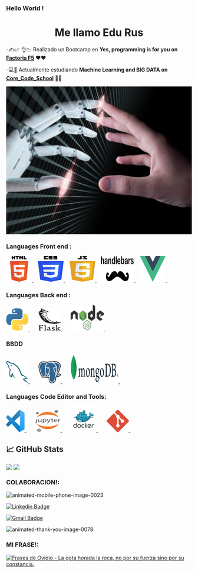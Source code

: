 ### Hello World !
<h1 align="center"> Me llamo Edu Rus</h1>


-✍📈 👌📉 Realizado un Bootcamp en **Yes, programming is for you on [Factoria F5](https://www.rompemosloscodigos.org/)** ❤❤

-💻📙 Actualmente estudiando **Machine Learning and BIG DATA on [Core_Code_School](https://www.corecode.school/)** 🧡🧡
<div style="width: 100%; display: flex; justify-content: space-around; margin-bottom: 20px">
  <img title="data" style="object-fit: cover; width: 100%; height: 400px" src="./img/maquina_humana.jpg"> 
</div>


### Languages Front end :
<p align="left">
</a> <a href="https://https://developer.mozilla.org/es/docs/Glossary/HTML5" target="_blank"> <img src="./img/HTML5.svg"  width="70" height="70"/> </a>&nbsp;&nbsp;
</a> <a href="https://developer.mozilla.org/es/docs/Web/CSS" target="_blank"> <img src="./img/CSS3.svg"  width="70" height="70"/> </a>&nbsp;&nbsp;
</a> <a href="https://developer.mozilla.org/en-US/docs/Web/JavaScript" target="_blank"> <img src="./img/javascript.svg"  width="70" height="70"/> </a>&nbsp;&nbsp;
</a> <a href="https://handlebarsjs.com/" target="_blank"> <img src="./img/Handlebars.svg" width="90" height="70"/> </a>&nbsp;&nbsp;
</a> <a href="https://vuejs.org/" target="_blank"> <img src="./img/vue.svg"  width="70" height="70"/> </a>&nbsp;&nbsp;
</p>

### Languages Back end :
<p align="left">
</a> <a href="https://www.python.org/" target="_blank"> <img src="./img/python.svg"  width="60" height="60"/> </a>&nbsp;&nbsp;&nbsp;&nbsp;&nbsp;
</a> <a href="https://flask.palletsprojects.com/en/2.0.x/" target="_blank"> <img src="./img/flask.svg"  width="60" height="60"/> </a>&nbsp;&nbsp;&nbsp;&nbsp;&nbsp;
</a> <a href="https://nodejs.org/es/" target="_blank"> <img src="./img/Node.js.svg"  width="90" height="70"/> </a>&nbsp;&nbsp;&nbsp;
</p>

### BBDD
<p align="left">
 </a> <a href="https://www.mysql.com/" target="_blank"> <img src="./img/mysql.svg"  width="60" height="60"/> </a>&nbsp;&nbsp;&nbsp;&nbsp;&nbsp;
</a> <a href="https://jupyter.org/" target="_blank"> <img src="./img/postgresql.svg"  width="60" height="60"/> </a>&nbsp;&nbsp;&nbsp;&nbsp;&nbsp;
</a> <a href="https://www.docker.com/" target="_blank"> <img src="./img/MongoDB_Logo.svg"  width="130" height="80"/> </a>&nbsp;&nbsp;&nbsp;&nbsp;&nbsp;
</p>
 

### Languages  Code Editor and Tools:
<p align="left">
</a> <a href="https://code.visualstudio.com/" target="_blank"> <img src="./img/vsc.svg"  width="50" height="60"/> </a>&nbsp;&nbsp;&nbsp;&nbsp;&nbsp;
</a> <a href="https://jupyter.org/" target="_blank"> <img src="./img/Jupyter.svg"  width="70" height="60"/> </a>&nbsp;&nbsp;&nbsp;&nbsp;&nbsp;
</a> <a href="https://www.docker.com/" target="_blank"> <img src="./img/Docker_logo.svg"  width="70" height="70"/> </a>&nbsp;&nbsp;&nbsp;&nbsp;&nbsp;
</a> <a href="https://git-scm.com/doc" target="_blank"> <img src="./img/git-icon.svg"  width="60" height="60"/> </a>&nbsp;&nbsp;&nbsp;&nbsp;&nbsp;
</p>


<h2>📈 GitHub Stats</h2>
<a href="https://github.com/rusgar"><img align="center" src="https://github-readme-stats.vercel.app/api/top-langs/?username=rusgar&amp;title_color=24292e&amp;text_color=24292e&amp;icon_color=24292e&amp;bg_color=ffffff"/></a>
<a href="https://github.com/rusgar"><img align="center" src="https://github-readme-stats.vercel.app/api?username=rusgar&show_icons=true&theme=radical"/></a>
<br/>



### COLABORACION!:

<img src="https://www.animatedimages.org/data/media/326/animated-mobile-phone-image-0023.gif" border="0" alt="animated-mobile-phone-image-0023" />

[![Linkedin Badge](https://img.shields.io/badge/-Edu_Rus-blue?style=for-the-badge&logo=Linkedin&logoWidth=30&logoColor=white&link=https://https://www.linkedin.com/in/eduardo-rus-carretero-b839041bb/)](https://www.linkedin.com/in/eduardo-rus-carretero-b839041bb/)

[![Gmail Badge](https://img.shields.io/badge/-eduruscar@gmail.com-c14438?style=for-the-badge&logo=Gmail&logoWidth=30&logoColor=white&link=mailto:eduruscar@gmail.com)](mailto:'eduruscar@gmail.com')

<img src="https://www.animatedimages.org/data/media/466/animated-thank-you-image-0078.gif" width="140px" alt="animated-thank-you-image-0078" />





### MI FRASE!:

<a href="http://www.ofrases.com/frase.php?id_frase=423-12-9"><img src="https://www.ofrases.com/frases-imagenes/423-frase-la-gota-horada-la-roca-no-por-su-fuerza-sino-por-su-constanciaovidio.jpg" alt="Frases de Ovidio - La gota horada la roca, no por su fuerza sino por su constancia."/></a>
